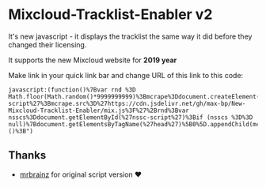 # Mixcloud-Tracklist-Enabler v2
It's new javascript - it displays the tracklist the same way it did before they changed their licensing. 

It supports the new Mixcloud website for **2019 year**

Make link in your quick link bar and change URL of this link to this code:
```
javascript:(function()%7Bvar rnd %3D Math.floor(Math.random()*9999999999)%3Bmcrape%3Ddocument.createElement(%27SCRIPT%27)%3Bmcrape.type%3D%27text/javascript%27%3Bmcrape.id%3D%27nssc-script%27%3Bmcrape.src%3D%27https://cdn.jsdelivr.net/gh/max-bp/New-Mixcloud-Tracklist-Enabler/mix.js%3F%27%2Brnd%3Bvar nsscs%3Ddocument.getElementById(%27nssc-script%27)%3Bif (nsscs %3D%3D null)%7Bdocument.getElementsByTagName(%27head%27)%5B0%5D.appendChild(mcrape)%3B%3B%7D%7D)()%3B")
```

## Thanks
 - [mrbrainz](https://github.com/mrbrainz) for original script version :heart:
